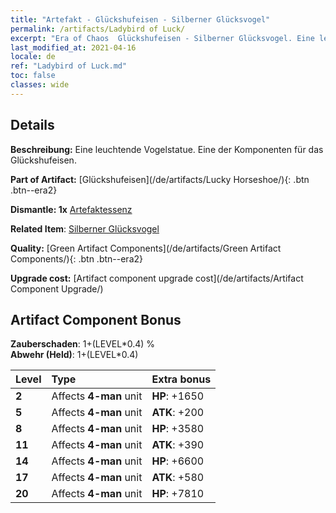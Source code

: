 ```yaml
---
title: "Artefakt - Glückshufeisen - Silberner Glücksvogel"
permalink: /artifacts/Ladybird of Luck/
excerpt: "Era of Chaos  Glückshufeisen - Silberner Glücksvogel. Eine leuchtende Vogelstatue. Eine der Komponenten für das Glückshufeisen."
last_modified_at: 2021-04-16
locale: de
ref: "Ladybird of Luck.md"
toc: false
classes: wide
---
```




## Details

 **Beschreibung:** Eine leuchtende Vogelstatue. Eine der Komponenten für das Glückshufeisen.

 **Part of Artifact:** [Glückshufeisen](/de/artifacts/Lucky Horseshoe/){: .btn .btn--era2}

 **Dismantle: 1x** [Artefaktessenz](/de/Items/con_905/)

 **Related Item**: [Silberner Glücksvogel](/de/Items/art_111/)

 **Quality:** [Green Artifact Components](/de/artifacts/Green Artifact Components/){: .btn .btn--era2}

 **Upgrade cost:** [Artifact component upgrade cost](/de/artifacts/Artifact Component Upgrade/)

## Artifact Component Bonus

  **Zauberschaden**: 1+(LEVEL\*0.4) %<br/>**Abwehr (Held)**: 1+(LEVEL\*0.4)

  |  Level  | Type |    Extra bonus  | 
  |:--------|:-----|:----------------| 
  | **2** | Affects **4-man** unit | **HP**: +1650 | 
  | **5** | Affects **4-man** unit | **ATK**: +200 | 
  | **8** | Affects **4-man** unit | **HP**: +3580 | 
  | **11** | Affects **4-man** unit | **ATK**: +390 | 
  | **14** | Affects **4-man** unit | **HP**: +6600 | 
  | **17** | Affects **4-man** unit | **ATK**: +580 | 
  | **20** | Affects **4-man** unit | **HP**: +7810 | 
